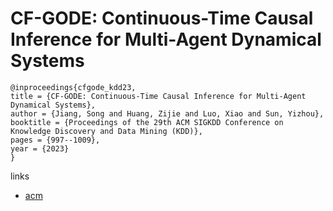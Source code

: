 # CF-GODE: Continuous-Time Causal Inference for Multi-Agent Dynamical Systems

```
@inproceedings{cfgode_kdd23,
title = {CF-GODE: Continuous-Time Causal Inference for Multi-Agent Dynamical Systems},
author = {Jiang, Song and Huang, Zijie and Luo, Xiao and Sun, Yizhou},
booktitle = {Proceedings of the 29th ACM SIGKDD Conference on Knowledge Discovery and Data Mining (KDD)},
pages = {997--1009},
year = {2023}
}
```

links
- [acm](https://dl.acm.org/doi/10.1145/3580305.3599272)
